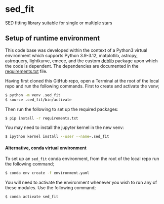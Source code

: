 # sed_fit
SED fitting library suitable for single or multiple stars

## Setup of runtime environment
This code base was developed within the context of a Python3 virtual environment which
supports Python 3.9-3.12, matplotlib, astropy, astroquery, lightkurve, emcee, and the custom
[deblib](https://github.com/SteveOv/deblib) package upon which the code is dependent.
The dependencies are documented in the [requirements.txt](../main/requirements.txt)
file.

Having first cloned this GitHub repo, open a Terminal at the root of the local repo
and run the following commands. First to create and activate the venv;

```sh
$ python -m venv .sed_fit
$ source .sed_fit/bin/activate
```
Then run the following to set up the required packages:
```sh
$ pip install -r requirements.txt
```
You may need to install the jupyter kernel in the new venv:
```sh
$ ipython kernel install --user --name=.sed_fit
```

#### Alternative, conda virtual environment
To set up an `sed_fit` conda environment, from the root of the local repo run the
following command;
```sh
$ conda env create -f environment.yaml
```
You will need to activate the environment whenever you wish to run any of these modules.
Use the following command;
```sh
$ conda activate sed_fit
```

